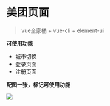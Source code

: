 # 美团页面
> vue全家桶 + vue-cli + element-ui

**可使用功能**

 - 城市切换
 - 登录页面
 - 注册页面

 **配图一张，标记可使用功能**

 <img src="http://shiisme.top/upload/file.1613788725126.png">
